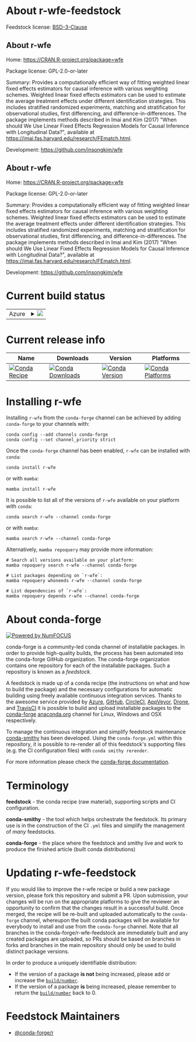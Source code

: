 About r-wfe-feedstock
=====================

Feedstock license: [BSD-3-Clause](https://github.com/conda-forge/r-wfe-feedstock/blob/main/LICENSE.txt)


About r-wfe
-----------

Home: https://CRAN.R-project.org/package=wfe

Package license: GPL-2.0-or-later

Summary: Provides a computationally efficient way of fitting weighted linear fixed effects estimators for causal inference with various weighting schemes. Weighted linear fixed effects estimators can be used to estimate the average treatment effects under different identification strategies. This includes stratified randomized experiments, matching and stratification for observational studies, first differencing, and difference-in-differences. The package implements methods described in Imai and Kim (2017) "When should We Use Linear Fixed Effects Regression Models for Causal Inference with Longitudinal Data?", available at <https://imai.fas.harvard.edu/research/FEmatch.html>.

Development: https://github.com/insongkim/wfe

About r-wfe
-----------

Home: https://CRAN.R-project.org/package=wfe

Package license: GPL-2.0-or-later

Summary: Provides a computationally efficient way of fitting weighted linear fixed effects estimators for causal inference with various weighting schemes. Weighted linear fixed effects estimators can be used to estimate the average treatment effects under different identification strategies. This includes stratified randomized experiments, matching and stratification for observational studies, first differencing, and difference-in-differences. The package implements methods described in Imai and Kim (2017) "When should We Use Linear Fixed Effects Regression Models for Causal Inference with Longitudinal Data?", available at <https://imai.fas.harvard.edu/research/FEmatch.html>.

Development: https://github.com/insongkim/wfe

Current build status
====================


<table>
    
  <tr>
    <td>Azure</td>
    <td>
      <details>
        <summary>
          <a href="https://dev.azure.com/conda-forge/feedstock-builds/_build/latest?definitionId=20868&branchName=main">
            <img src="https://dev.azure.com/conda-forge/feedstock-builds/_apis/build/status/r-wfe-feedstock?branchName=main">
          </a>
        </summary>
        <table>
          <thead><tr><th>Variant</th><th>Status</th></tr></thead>
          <tbody><tr>
              <td>linux_64_r_base4.3</td>
              <td>
                <a href="https://dev.azure.com/conda-forge/feedstock-builds/_build/latest?definitionId=20868&branchName=main">
                  <img src="https://dev.azure.com/conda-forge/feedstock-builds/_apis/build/status/r-wfe-feedstock?branchName=main&jobName=linux&configuration=linux%20linux_64_r_base4.3" alt="variant">
                </a>
              </td>
            </tr><tr>
              <td>linux_64_r_base4.4</td>
              <td>
                <a href="https://dev.azure.com/conda-forge/feedstock-builds/_build/latest?definitionId=20868&branchName=main">
                  <img src="https://dev.azure.com/conda-forge/feedstock-builds/_apis/build/status/r-wfe-feedstock?branchName=main&jobName=linux&configuration=linux%20linux_64_r_base4.4" alt="variant">
                </a>
              </td>
            </tr><tr>
              <td>osx_64_r_base4.3</td>
              <td>
                <a href="https://dev.azure.com/conda-forge/feedstock-builds/_build/latest?definitionId=20868&branchName=main">
                  <img src="https://dev.azure.com/conda-forge/feedstock-builds/_apis/build/status/r-wfe-feedstock?branchName=main&jobName=osx&configuration=osx%20osx_64_r_base4.3" alt="variant">
                </a>
              </td>
            </tr><tr>
              <td>osx_64_r_base4.4</td>
              <td>
                <a href="https://dev.azure.com/conda-forge/feedstock-builds/_build/latest?definitionId=20868&branchName=main">
                  <img src="https://dev.azure.com/conda-forge/feedstock-builds/_apis/build/status/r-wfe-feedstock?branchName=main&jobName=osx&configuration=osx%20osx_64_r_base4.4" alt="variant">
                </a>
              </td>
            </tr><tr>
              <td>win_64_r_base4.3</td>
              <td>
                <a href="https://dev.azure.com/conda-forge/feedstock-builds/_build/latest?definitionId=20868&branchName=main">
                  <img src="https://dev.azure.com/conda-forge/feedstock-builds/_apis/build/status/r-wfe-feedstock?branchName=main&jobName=win&configuration=win%20win_64_r_base4.3" alt="variant">
                </a>
              </td>
            </tr><tr>
              <td>win_64_r_base4.4</td>
              <td>
                <a href="https://dev.azure.com/conda-forge/feedstock-builds/_build/latest?definitionId=20868&branchName=main">
                  <img src="https://dev.azure.com/conda-forge/feedstock-builds/_apis/build/status/r-wfe-feedstock?branchName=main&jobName=win&configuration=win%20win_64_r_base4.4" alt="variant">
                </a>
              </td>
            </tr>
          </tbody>
        </table>
      </details>
    </td>
  </tr>
</table>

Current release info
====================

| Name | Downloads | Version | Platforms |
| --- | --- | --- | --- |
| [![Conda Recipe](https://img.shields.io/badge/recipe-r--wfe-green.svg)](https://anaconda.org/conda-forge/r-wfe) | [![Conda Downloads](https://img.shields.io/conda/dn/conda-forge/r-wfe.svg)](https://anaconda.org/conda-forge/r-wfe) | [![Conda Version](https://img.shields.io/conda/vn/conda-forge/r-wfe.svg)](https://anaconda.org/conda-forge/r-wfe) | [![Conda Platforms](https://img.shields.io/conda/pn/conda-forge/r-wfe.svg)](https://anaconda.org/conda-forge/r-wfe) |

Installing r-wfe
================

Installing `r-wfe` from the `conda-forge` channel can be achieved by adding `conda-forge` to your channels with:

```
conda config --add channels conda-forge
conda config --set channel_priority strict
```

Once the `conda-forge` channel has been enabled, `r-wfe` can be installed with `conda`:

```
conda install r-wfe
```

or with `mamba`:

```
mamba install r-wfe
```

It is possible to list all of the versions of `r-wfe` available on your platform with `conda`:

```
conda search r-wfe --channel conda-forge
```

or with `mamba`:

```
mamba search r-wfe --channel conda-forge
```

Alternatively, `mamba repoquery` may provide more information:

```
# Search all versions available on your platform:
mamba repoquery search r-wfe --channel conda-forge

# List packages depending on `r-wfe`:
mamba repoquery whoneeds r-wfe --channel conda-forge

# List dependencies of `r-wfe`:
mamba repoquery depends r-wfe --channel conda-forge
```


About conda-forge
=================

[![Powered by
NumFOCUS](https://img.shields.io/badge/powered%20by-NumFOCUS-orange.svg?style=flat&colorA=E1523D&colorB=007D8A)](https://numfocus.org)

conda-forge is a community-led conda channel of installable packages.
In order to provide high-quality builds, the process has been automated into the
conda-forge GitHub organization. The conda-forge organization contains one repository
for each of the installable packages. Such a repository is known as a *feedstock*.

A feedstock is made up of a conda recipe (the instructions on what and how to build
the package) and the necessary configurations for automatic building using freely
available continuous integration services. Thanks to the awesome service provided by
[Azure](https://azure.microsoft.com/en-us/services/devops/), [GitHub](https://github.com/),
[CircleCI](https://circleci.com/), [AppVeyor](https://www.appveyor.com/),
[Drone](https://cloud.drone.io/welcome), and [TravisCI](https://travis-ci.com/)
it is possible to build and upload installable packages to the
[conda-forge](https://anaconda.org/conda-forge) [anaconda.org](https://anaconda.org/)
channel for Linux, Windows and OSX respectively.

To manage the continuous integration and simplify feedstock maintenance
[conda-smithy](https://github.com/conda-forge/conda-smithy) has been developed.
Using the ``conda-forge.yml`` within this repository, it is possible to re-render all of
this feedstock's supporting files (e.g. the CI configuration files) with ``conda smithy rerender``.

For more information please check the [conda-forge documentation](https://conda-forge.org/docs/).

Terminology
===========

**feedstock** - the conda recipe (raw material), supporting scripts and CI configuration.

**conda-smithy** - the tool which helps orchestrate the feedstock.
                   Its primary use is in the construction of the CI ``.yml`` files
                   and simplify the management of *many* feedstocks.

**conda-forge** - the place where the feedstock and smithy live and work to
                  produce the finished article (built conda distributions)


Updating r-wfe-feedstock
========================

If you would like to improve the r-wfe recipe or build a new
package version, please fork this repository and submit a PR. Upon submission,
your changes will be run on the appropriate platforms to give the reviewer an
opportunity to confirm that the changes result in a successful build. Once
merged, the recipe will be re-built and uploaded automatically to the
`conda-forge` channel, whereupon the built conda packages will be available for
everybody to install and use from the `conda-forge` channel.
Note that all branches in the conda-forge/r-wfe-feedstock are
immediately built and any created packages are uploaded, so PRs should be based
on branches in forks and branches in the main repository should only be used to
build distinct package versions.

In order to produce a uniquely identifiable distribution:
 * If the version of a package **is not** being increased, please add or increase
   the [``build/number``](https://docs.conda.io/projects/conda-build/en/latest/resources/define-metadata.html#build-number-and-string).
 * If the version of a package **is** being increased, please remember to return
   the [``build/number``](https://docs.conda.io/projects/conda-build/en/latest/resources/define-metadata.html#build-number-and-string)
   back to 0.

Feedstock Maintainers
=====================

* [@conda-forge/r](https://github.com/orgs/conda-forge/teams/r/)

